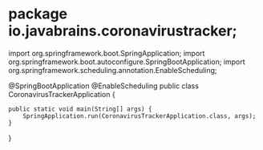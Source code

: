 # package io.javabrains.coronavirustracker;

import org.springframework.boot.SpringApplication;
import org.springframework.boot.autoconfigure.SpringBootApplication;
import org.springframework.scheduling.annotation.EnableScheduling;

@SpringBootApplication
@EnableScheduling
public class CoronavirusTrackerApplication {

	public static void main(String[] args) {
		SpringApplication.run(CoronavirusTrackerApplication.class, args);
	}

}
